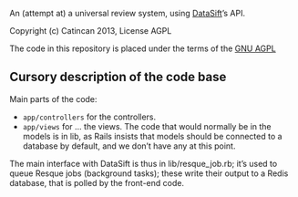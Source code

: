 An (attempt at) a universal review system, using
[DataSift](http://www.datasift.com)’s API.

Copyright (c) Catincan 2013, License AGPL

The code in this repository is placed under the terms of the
[GNU AGPL](http://www.gnu.org/licenses/agpl-3.0.html)

Cursory description of the code base
------------------------------------

Main parts of the code:<br />
* `app/controllers` for the controllers.
* `app/views` for ... the views.
The code that would normally be in the models is in lib, as Rails
insists that models should be connected to a database by default, and we
don’t have any at this point.

The main interface with DataSift is thus in lib/resque_job.rb; it’s used
to queue Resque jobs (background tasks); these write their output to a
Redis database, that is polled by the front-end code.
